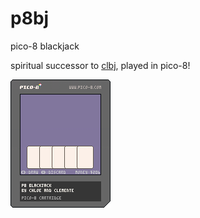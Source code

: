 # p8bj
pico-8 blackjack

spiritual successor to [clbj](https://github.com/imkittydotcom/clbj), played in pico-8!

![game cartrige](p8bj.p8.png)
